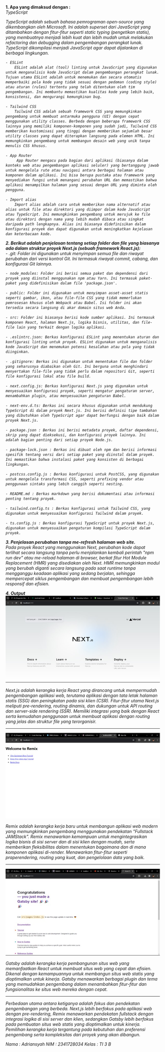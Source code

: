 **1. Apa yang dimaksud dengan :** <br>
    <i>TypeScript<i>
        <p>TypeScript adalah sebuah bahasa pemrograman open-source yang dikembangkan oleh Microsoft. Ini adalah superset dari JavaScript yang ditambahkan dengan fitur-fitur seperti static typing (pengetikan statis), yang membuatnya menjadi lebih kuat dan lebih mudah untuk melakukan refactoring dan debugging dalam pengembangan perangkat lunak. TypeScript dikompilasi menjadi JavaScript agar dapat dijalankan di berbagai lingkungan.</p>

    - ESLint
        ESLint adalah alat (tool) linting untuk JavaScript yang digunakan untuk menganalisis kode JavaScript dalam pengembangan perangkat lunak. Tujuan utama ESLint adalah untuk menemukan dan secara otomatis memperbaiki pola kode yang tidak sesuai dengan pedoman (coding style) atau aturan (rules) tertentu yang telah ditentukan oleh tim pengembangan. Ini membantu memastikan kualitas kode yang lebih baik, konsistensi, dan mengurangi kemungkinan bug.

    - Tailwind CSS
        Tailwind CSS adalah sebuah framework CSS yang memungkinkan pengembang untuk membuat antarmuka pengguna (UI) dengan cepat menggunakan utility classes. Berbeda dengan beberapa framework CSS lainnya yang memiliki komponen-komponen yang sudah jadi, Tailwind CSS memberikan kustomisasi yang tinggi dengan memberikan sejumlah besar utility classes yang dapat diterapkan langsung pada elemen HTML. Ini memungkinkan pengembang untuk membangun desain web yang unik tanpa menulis CSS khusus.

    - App Router
         App Router mengacu pada bagian dari aplikasi (biasanya dalam konteks web atau pengembangan aplikasi seluler) yang bertanggung jawab untuk mengelola rute atau navigasi antara berbagai halaman atau komponen dalam aplikasi. Ini bisa berupa pustaka atau framework yang menyediakan fungsi untuk menangani perubahan URL dan memastikan bahwa aplikasi menampilkan halaman yang sesuai dengan URL yang diminta oleh pengguna.

    - Import alias
        Import alias adalah cara untuk memberikan nama alternatif atau alias untuk file atau direktori yang diimpor dalam kode JavaScript atau TypeScript. Ini memungkinkan pengembang untuk merujuk ke file atau direktori dengan nama yang lebih mudah dibaca atau singkat daripada path lengkapnya. Alias ini biasanya didefinisikan dalam konfigurasi proyek dan dapat digunakan untuk meningkatkan kejelasan dan keterbacaan kode.

**2. Berikut adalah penjelasan tentang setiap folder dan file yang biasanya ada dalam struktur proyek   Next.js (sebuah framework React.js):**<br>
    - .git: Folder ini digunakan untuk menyimpan semua file dan riwayat perubahan dari versi kontrol Git. Ini termasuk riwayat commit, cabang, dan konfigurasi Git lainnya.

    - node_modules: Folder ini berisi semua paket dan dependensi dari proyek yang diinstal menggunakan npm atau Yarn. Ini termasuk paket-paket yang didefinisikan dalam file 'package.json'.

    - public: Folder ini digunakan untuk menyimpan asset-asset statis seperti gambar, ikon, atau file-file CSS yang tidak memerlukan pemrosesan khusus oleh Webpack atau Babel. Isi folder ini akan tersedia secara langsung di akar domain situs web Anda.

    - src: Folder ini biasanya berisi kode sumber aplikasi. Ini termasuk komponen React, halaman Next.js, logika bisnis, utilitas, dan file-file lain yang terkait dengan logika aplikasi.

    - .eslintrc.json: Berkas konfigurasi ESLint yang menentukan aturan dan konfigurasi linting untuk proyek. ESLint digunakan untuk menganalisis kode JavaScript dan menemukan potensi kesalahan atau pola yang tidak diinginkan.

    - .gitignore: Berkas ini digunakan untuk menentukan file dan folder yang seharusnya diabaikan oleh Git. Ini berguna untuk menghindari menyertakan file-file yang tidak perlu dalam repositori Git, seperti file konfigurasi lokal atau file build.

    - next.config.js: Berkas konfigurasi Next.js yang digunakan untuk menyesuaikan konfigurasi proyek, seperti mengatur pengaturan server, menambahkan plugin, atau menyesuaikan pengaturan Babel.

    - next-env.d.ts: Berkas ini secara khusus digunakan untuk mendukung TypeScript di dalam proyek Next.js. Ini berisi definisi tipe tambahan yang dibutuhkan oleh TypeScript agar dapat berfungsi dengan baik dalam proyek Next.js.

    - package.json : Berkas ini berisi metadata proyek, daftar dependensi, skrip yang dapat dieksekusi, dan konfigurasi proyek lainnya. Ini adalah bagian penting dari setiap proyek Node.js.

    - package-lock.json : Berkas ini dibuat oleh npm dan berisi informasi spesifik tentang versi dari setiap paket yang diinstal dalam proyek. Ini memastikan bahwa instalasi paket yang konsisten di berbagai lingkungan.

    - postcss.config.js : Berkas konfigurasi untuk PostCSS, yang digunakan untuk mengelola transformasi CSS, seperti prefixing vendor atau penggunaan sintaks yang lebih canggih seperti nesting.

    - README.md : Berkas markdown yang berisi dokumentasi atau informasi penting tentang proyek.

    - tailwind.config.ts : Berkas konfigurasi untuk Tailwind CSS, yang digunakan untuk menyesuaikan konfigurasi Tailwind dalam proyek.

    - ts.config.js : Berkas konfigurasi TypeScript untuk proyek Next.js, digunakan untuk menyesuaikan pengaturan kompilasi TypeScript dalam proyek.

**3. Penjelasan perubahan tanpa me-refresh halaman web site.**<br>
    Pada proyek React yang menggunakan Next, perubahan kode dapat terlihat secara langsung tanpa perlu menjalankan kembali perintah "npm run dev" atau me-reload halaman di browser, berkat fitur Hot Module Replacement (HMR) yang disediakan oleh Next. HMR memungkinkan modul yang berubah diganti secara langsung pada saat runtime tanpa mengganggu keadaan aplikasi yang sedang berjalan, sehingga mempercepat siklus pengembangan dan membuat pengembangan lebih responsif dan efisien.

**4. Output**<br>
![Next.js](./output/next.jpg)

Next.js adalah kerangka kerja React yang dirancang untuk mempermudah pengembangan aplikasi web, terutama aplikasi dengan tata letak halaman statis (SSG) dan peningkatan pada sisi klien (CSR). Fitur-fitur utama Next.js meliputi pre-rendering, routing dinamis, dan dukungan untuk API routing dan server-side rendering (SSR). Memiliki integrasi yang baik dengan React serta kemudahan penggunaan untuk membuat aplikasi dengan routing yang jelas dan struktur file yang terorganisir.

---

![Remix](./output/remix.jpg)

Remix adalah kerangka kerja baru untuk membangun aplikasi web modern yang memungkinkan pengembang menggunakan pendekatan "Fullstack JAMStack". Remix menawarkan kemampuan untuk mengintegrasikan logika bisnis di sisi server dan di sisi klien dengan mudah, serta memberikan fleksibilitas dalam menentukan bagaimana dan di mana komponen aplikasi di-render. Menawarkan fitur-fitur seperti praperendering, routing yang kuat, dan pengelolaan data yang baik.

---

![Gatsby](./output/gatsby.jpg)

Gatsby adalah kerangka kerja pembangunan situs web yang memanfaatkan React untuk membuat situs web yang cepat dan efisien. Dikenal dengan kemampuannya untuk membangun situs web statis yang dioptimalkan untuk kinerja. Gatsby menawarkan berbagai plugin dan tema yang memudahkan pengembang dalam menambahkan fitur-fitur dan fungsionalitas ke situs web mereka dengan cepat.

---

Perbedaan utama antara ketiganya adalah fokus dan pendekatan pengembangan yang berbeda. Next.js lebih berfokus pada aplikasi web dengan pre-rendering, Remix menawarkan pendekatan fullstack dengan integrasi logika di sisi server dan klien, sedangkan Gatsby lebih berfokus pada pembuatan situs web statis yang dioptimalkan untuk kinerja. Pemilihan kerangka kerja tergantung pada kebutuhan dan preferensi pengembang serta kompleksitas dari proyek yang akan dibangun.

Nama    : Adriansyah
NIM     : 2341728034
Kelas   : TI 3 B
